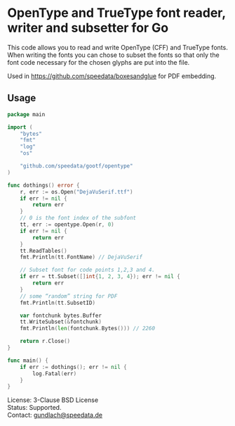 # OpenType and TrueType font reader, writer and subsetter for Go

This code allows you to read and write OpenType (CFF) and TrueType fonts. When writing the fonts you can chose to subset the fonts so that only the font code necessary for the chosen glyphs are put into the file.

Used in https://github.com/speedata/boxesandglue for PDF embedding.

## Usage

```go
package main

import (
	"bytes"
	"fmt"
	"log"
	"os"

	"github.com/speedata/gootf/opentype"
)

func dothings() error {
	r, err := os.Open("DejaVuSerif.ttf")
	if err != nil {
		return err
	}
	// 0 is the font index of the subfont
	tt, err := opentype.Open(r, 0)
	if err != nil {
		return err
	}
	tt.ReadTables()
	fmt.Println(tt.FontName) // DejaVuSerif

	// Subset font for code points 1,2,3 and 4.
	if err = tt.Subset([]int{1, 2, 3, 4}); err != nil {
		return err
	}
	// some “random” string for PDF
	fmt.Println(tt.SubsetID)

	var fontchunk bytes.Buffer
	tt.WriteSubset(&fontchunk)
	fmt.Println(len(fontchunk.Bytes())) // 2260

	return r.Close()
}

func main() {
	if err := dothings(); err != nil {
		log.Fatal(err)
	}
}
```


License: 3-Clause BSD License<br>
Status: Supported.<br>
Contact: <gundlach@speedata.de>

